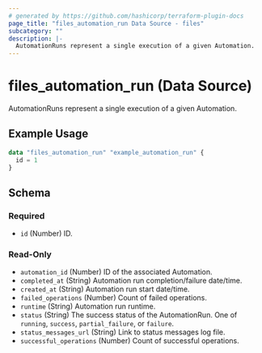 ```yaml
---
# generated by https://github.com/hashicorp/terraform-plugin-docs
page_title: "files_automation_run Data Source - files"
subcategory: ""
description: |-
  AutomationRuns represent a single execution of a given Automation.
---
```


# files_automation_run (Data Source)

AutomationRuns represent a single execution of a given Automation.

## Example Usage

```terraform
data "files_automation_run" "example_automation_run" {
  id = 1
}
```

<!-- schema generated by tfplugindocs -->
## Schema

### Required

- `id` (Number) ID.

### Read-Only

- `automation_id` (Number) ID of the associated Automation.
- `completed_at` (String) Automation run completion/failure date/time.
- `created_at` (String) Automation run start date/time.
- `failed_operations` (Number) Count of failed operations.
- `runtime` (String) Automation run runtime.
- `status` (String) The success status of the AutomationRun. One of `running`, `success`, `partial_failure`, or `failure`.
- `status_messages_url` (String) Link to status messages log file.
- `successful_operations` (Number) Count of successful operations.
